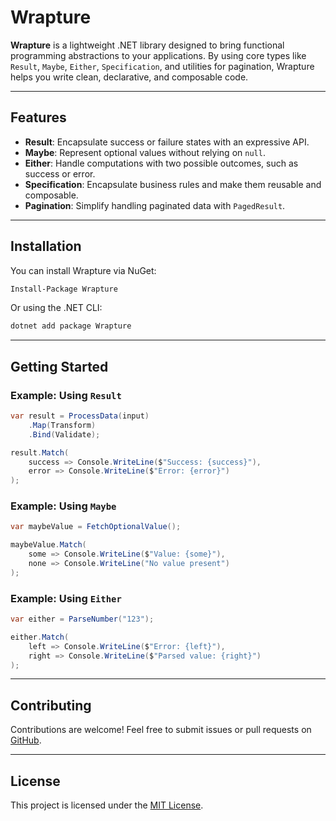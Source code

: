 # Wrapture

**Wrapture** is a lightweight .NET library designed to bring functional programming abstractions to your applications. By using core types like `Result`, `Maybe`, `Either`, `Specification`, and utilities for pagination, Wrapture helps you write clean, declarative, and composable code.

---

## Features

- **Result**: Encapsulate success or failure states with an expressive API.
- **Maybe**: Represent optional values without relying on `null`.
- **Either**: Handle computations with two possible outcomes, such as success or error.
- **Specification**: Encapsulate business rules and make them reusable and composable.
- **Pagination**: Simplify handling paginated data with `PagedResult`.

---

## Installation

You can install Wrapture via NuGet:

```bash
Install-Package Wrapture
```

Or using the .NET CLI:

```bash
dotnet add package Wrapture
```

---

## Getting Started

### Example: Using `Result`

```csharp
var result = ProcessData(input)
    .Map(Transform)
    .Bind(Validate);

result.Match(
    success => Console.WriteLine($"Success: {success}"),
    error => Console.WriteLine($"Error: {error}")
);
```

### Example: Using `Maybe`

```csharp
var maybeValue = FetchOptionalValue();

maybeValue.Match(
    some => Console.WriteLine($"Value: {some}"),
    none => Console.WriteLine("No value present")
);
```

### Example: Using `Either`

```csharp
var either = ParseNumber("123");

either.Match(
    left => Console.WriteLine($"Error: {left}"),
    right => Console.WriteLine($"Parsed value: {right}")
);
```

---

## Contributing

Contributions are welcome! Feel free to submit issues or pull requests on [GitHub](https://github.com/NyronW/Wrapture).

---

## License

This project is licensed under the [MIT License](LICENSE).
